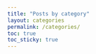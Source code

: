 ```yaml
---
title: "Posts by category"
layout: categories
permalink: /categories/
toc: true
toc_sticky: true
---
```

